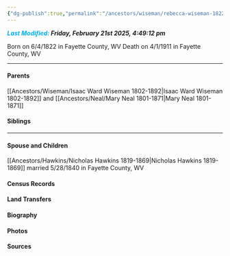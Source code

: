 ```yaml
---
{"dg-publish":true,"permalink":"/ancestors/wiseman/rebecca-wiseman-1822-1911/","tags":["Rebecca-Wiseman"]}
---
```


***<font color="#00b0f0">Last Modified:</font> Friday, February 21st 2025, 4:49:12 pm***

Born on  6/4/1822 in Fayette County, WV
Death on 4/1/1911 in Fayette County, WV

---
#### Parents

[[Ancestors/Wiseman/Isaac Ward Wiseman 1802-1892\|Isaac Ward Wiseman 1802-1892]] and [[Ancestors/Neal/Mary Neal 1801-1871\|Mary Neal 1801-1871]]
#### Siblings
<!-- Link to sibling -->

---
#### Spouse and Children
[[Ancestors/Hawkins/Nicholas Hawkins 1819-1869\|Nicholas Hawkins 1819-1869]] married 5/28/1840 in Fayette County, WV
<!-- Link to child -->

#### Census Records

#### Land Transfers

#### Biography

#### Photos

#### Sources

